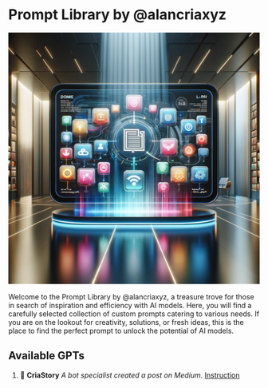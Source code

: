 # Prompt Library by @alancriaxyz
![GPT Repo](https://raw.githubusercontent.com/alancriaxyz/gpts/main/images/b364091b-84a9-4c63-ba14-35106fbbea94.webp)

Welcome to the Prompt Library by @alancriaxyz, a treasure trove for those in search of inspiration and efficiency with AI models. Here, you will find a carefully selected collection of custom prompts catering to various needs. If you are on the lookout for creativity, solutions, or fresh ideas, this is the place to find the perfect prompt to unlock the potential of AI models.

## Available GPTs

1. 📝 **CriaStory**
   _A bot specialist created a post on Medium._
   [Instruction](https://github.com/alancriaxyz/gpts/blob/main/instructions/CriaStory.txt)
